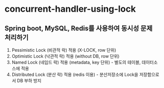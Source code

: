 # concurrent-handler-using-lock

## Spring boot, MySQL, Redis를 사용하여 동시성 문제 처리하기

1. Pessimistic Lock (비관적 락) 적용 (X-LOCK, row 단위)
2. Optimistic Lock (낙관적 락) 적용 (without DB, row 단위)
3. Named Lock (네임드 락) 적용 (metadata, key 단위) - 별도의 테이블, 데이터소스에 적용
4. Distributed Lock (분산 락) 적용 (redis 이용) - 분산저장소에 Lock을 저장함으로서 DB 부하 방지
